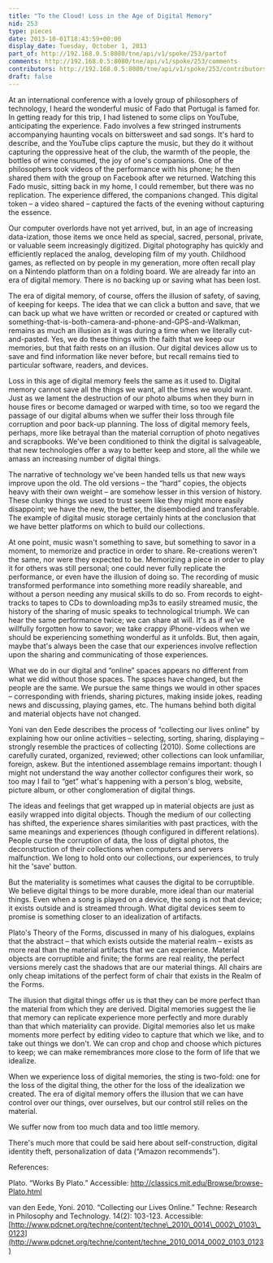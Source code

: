 ```yaml
---
title: "To the Cloud! Loss in the Age of Digital Memory"
nid: 253
type: pieces
date: 2013-10-01T18:43:59+00:00
display_date: Tuesday, October 1, 2013
part_of: http://192.168.0.5:8080/tne/api/v1/spoke/253/partof
comments: http://192.168.0.5:8080/tne/api/v1/spoke/253/comments
contributors: http://192.168.0.5:8080/tne/api/v1/spoke/253/contributors
draft: false
---
```


At an international conference with a lovely group of philosophers of technology, I heard the wonderful music of Fado that Portugal is famed for. In getting ready for this trip, I had listened to some clips on YouTube, anticipating the experience. Fado involves a few stringed instruments accompanying haunting vocals on bittersweet and sad songs. It's hard to describe, and the YouTube clips capture the music, but they do it without capturing the oppressive heat of the club, the warmth of the people, the bottles of wine consumed, the joy of one's companions. One of the philosophers took videos of the performance with his phone; he then shared them with the group on Facebook after we returned. Watching this Fado music, sitting back in my home, I could remember, but there was no replication. The experience differed, the companions changed. This digital token – a video shared – captured the facts of the evening without capturing the essence.

Our computer overlords have not yet arrived, but, in an age of increasing data-ization, those items we once held as special, sacred, personal, private, or valuable seem increasingly digitized. Digital photography has quickly and efficiently replaced the analog, developing film of my youth. Childhood games, as reflected on by people in my generation, more often recall play on a Nintendo platform than on a folding board. We are already far into an era of digital memory. There is no backing up or saving what has been lost.

The era of digital memory, of course, offers the illusion of safety, of saving, of keeping for keeps. The idea that we can click a button and save, that we can back up what we have written or recorded or created or captured with something-that-is-both-camera-and-phone-and-GPS-and-Walkman, remains as much an illusion as it was during a time when we literally cut-and-pasted. Yes, we do these things with the faith that we keep our memories, but that faith rests on an illusion. Our digital devices allow us to save and find information like never before, but recall remains tied to particular software, readers, and devices.

Loss in this age of digital memory feels the same as it used to. Digital memory cannot save all the things we want, all the times we would want. Just as we lament the destruction of our photo albums when they burn in house fires or become damaged or warped with time, so too we regard the passage of our digital albums when we suffer their loss through file corruption and poor back-up planning. The loss of digital memory feels, perhaps, more like betrayal than the material corruption of photo negatives and scrapbooks. We've been conditioned to think the digital is salvageable, that new technologies offer a way to better keep and store, all the while we amass an increasing number of digital things.

The narrative of technology we've been handed tells us that new ways improve upon the old. The old versions – the “hard” copies, the objects heavy with their own weight – are somehow lesser in this version of history. These clunky things we used to trust seem like they might more easily disappoint; we have the new, the better, the disembodied and transferable. The example of digital music storage certainly hints at the conclusion that we have better platforms on which to build our collections.

At one point, music wasn't something to save, but something to savor in a moment, to memorize and practice in order to share. Re-creations weren't the same, nor were they expected to be. Memorizing a piece in order to play it for others was still personal; one could never fully replicate the performance, or even have the illusion of doing so. The recording of music transformed performance into something more readily shareable, and without a person needing any musical skills to do so. From records to eight-tracks to tapes to CDs to downloading mp3s to easily streamed music, the history of the sharing of music speaks to technological triumph. We can hear the same performance twice; we can share at will. It's as if we've willfully forgotten how to savor; we take crappy iPhone-videos when we should be experiencing something wonderful as it unfolds. But, then again, maybe that's always been the case that our experiences involve reflection upon the sharing and communicating of those experiences.

What we do in our digital and “online” spaces appears no different from what we did without those spaces. The spaces have changed, but the people are the same. We pursue the same things we would in other spaces – corresponding with friends, sharing pictures, making inside jokes, reading news and discussing, playing games, etc. The humans behind both digital and material objects have not changed.

Yoni van den Eede describes the process of “collecting our lives online” by explaining how our online activities – selecting, sorting, sharing, displaying – strongly resemble the practices of collecting (2010). Some collections are carefully curated, organized, reviewed; other collections can look unfamiliar, foreign, askew. But the intentioned assemblage remains important: though I might not understand the way another collector configures their work, so too may I fail to “get” what's happening with a person's blog, website, picture album, or other conglomeration of digital things.

The ideas and feelings that get wrapped up in material objects are just as easily wrapped into digital objects. Though the medium of our collecting has shifted, the experience shares similarities with past practices, with the same meanings and experiences (though configured in different relations). People curse the corruption of data, the loss of digital photos, the deconstruction of their collections when computers and servers malfunction. We long to hold onto our collections, our experiences, to truly hit the 'save' button.

But the materiality is sometimes what causes the digital to be corruptible. We believe digital things to be more durable, more ideal than our material things. Even when a song is played on a device, the song is not that device; it exists outside and is streamed through. What digital devices seem to promise is something closer to an idealization of artifacts.

Plato's Theory of the Forms, discussed in many of his dialogues, explains that the abstract – that which exists outside the material realm – exists as more real than the material artifacts that we can experience. Material objects are corruptible and finite; the forms are real reality, the perfect versions merely cast the shadows that are our material things. All chairs are only cheap imitations of the perfect form of chair that exists in the Realm of the Forms.

The illusion that digital things offer us is that they can be more perfect than the material from which they are derived. Digital memories suggest the lie that memory can replicate experience more perfectly and more durably than that which materiality can provide. Digital memories also let us make moments more perfect by editing video to capture that which we like, and to take out things we don't. We can crop and chop and choose which pictures to keep; we can make remembrances more close to the form of life that we idealize.

When we experience loss of digital memories, the sting is two-fold: one for the loss of the digital thing, the other for the loss of the idealization we created. The era of digital memory offers the illusion that we can have control over our things, over ourselves, but our control still relies on the material.

We suffer now from too much data and too little memory.

There's much more that could be said here about self-construction, digital identity theft, personalization of data (“Amazon recommends”).

References:

Plato. “Works By Plato.” Accessible: <span lang="zxx"><u><http://classics.mit.edu/Browse/browse-Plato.html></u></span>

van den Eede, Yoni. 2010. “Collecting our Lives Online.” Techne: Research in Philosophy and Technology. 14(2): 103-123. Accessible: <span lang="zxx"><u>[http://www.pdcnet.org/techne/content/techne\_2010\_0014\_0002\_0103\_0123](http://www.pdcnet.org/techne/content/techne_2010_0014_0002_0103_0123)</u></span>
